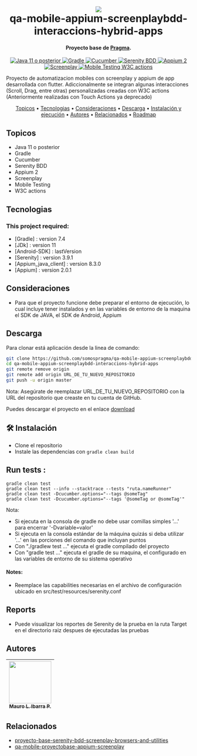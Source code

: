 <h1 align="center">
  <br>
  <a href="http://www.amitmerchant.com/electron-markdownify"><img src="https://f.hubspotusercontent20.net/hubfs/2829524/Copia%20de%20LOGOTIPO_original-2.png"></a>
  <br>
  qa-mobile-appium-screenplaybdd-interaccions-hybrid-apps
  <br>
</h1>

<h4 align="center">Proyecto base de <a href="https://github.com/karatelabs/karate" target="_blank">Pragma</a>.</h4>


<p align="center">
  <a href="https://www.oracle.com/java/technologies/javase-downloads.html">
    <img src="https://img.shields.io/badge/Java-11_or_later-orange.svg" alt="Java 11 o posterior">
  </a>
  <a href="https://gradle.org/">
    <img src="https://img.shields.io/badge/Gradle-Build_Tool-green.svg" alt="Gradle">
  </a>
  <a href="https://cucumber.io/">
    <img src="https://img.shields.io/badge/Cucumber-BDD-green.svg" alt="Cucumber">
  </a>
  <a href="https://serenity-bdd.info/">
    <img src="https://img.shields.io/badge/Serenity-BDD-blueviolet.svg" alt="Serenity BDD">
  </a>
  <a href="https://appium.io/">
    <img src="https://img.shields.io/badge/Appium-EE376D?logo=appium&logoColor=fff&style=flat" alt="Appium 2">
  </a>
  <a href="https://serenity-js.org/handbook/design/screenplay-pattern/">
    <img src="https://img.shields.io/badge/Screenplay-Pattern-yellow.svg" alt="Screenplay">
  </a>
  <a href="https://appium.github.io/appium.io/docs/en/commands/interactions/actions/">
    <img src="https://img.shields.io/badge/Mobile_Testing-W3C_Actions-lightgrey.svg" alt="Mobile Testing W3C actions">
  </a>
</p>

Proyecto de automatizacion mobiles con screenplay y appium de app desarrollada con flutter. Adiccionalmente se integran algunas interacciones (Scroll, Drag, entre otras) personalizadas creadas con W3C actions (Anteriormente realizadas con Touch Actions ya deprecado)

<p align="center">
  <a href="#topicos">Topicos</a> •
  <a href="#tecnologias">Tecnologias</a> •
  <a href="#consideraciones">Consideraciones</a> •
  <a href="#descarga">Descarga</a> •
  <a href="#instalación-y-ejecución">Instalación y ejecución</a> •
  <a href="#autores">Autores</a> •
  <a href="#relacionados">Relacionados</a> •
  <a href="#roadmap">Roadmap</a>
</p>


## Topicos

* Java 11 o posterior
* Gradle
* Cucumber
* Serenity BDD
* Appium 2
* Screenplay
* Mobile Testing
* W3C actions

## Tecnologias
### This project required:
* [Gradle] : version 7.4 
* [JDk] : version 11
* [Android-SDK] : lastVersion
* [Serenity] : version 3.9.1
* [Appium_java_client] : version 8.3.0
* [Appium] : version 2.0.1
  
## Consideraciones
* Para que el proyecto funcione debe preparar el entorno de ejecución, lo cual incluye tener instalados y en las variables de entorno de la maquina el SDK de JAVA, el SDK de Android, Appium

## Descarga
Para clonar está aplicación desde la linea de comando:

```bash
git clone https://github.com/somospragma/qa-mobile-appium-screenplaybdd-interaccions-hybrid-apps.git
cd qa-mobile-appium-screenplaybdd-interaccions-hybrid-apps
git remote remove origin
git remote add origin URL_DE_TU_NUEVO_REPOSITORIO
git push -u origin master
```
Nota: Asegúrate de reemplazar URL_DE_TU_NUEVO_REPOSITORIO con la URL del repositorio que creaste en tu cuenta de GitHub.

Puedes descargar el proyecto en el enlace [download](https://github.com/somospragma/qa-mobile-appium-screenplaybdd-interaccions-hybrid-apps/archive/refs/heads/main.zip)

## 🛠️ Instalación

* Clone el repositorio
* Instale las dependencias con `gradle clean build`


##   Run tests :

```
gradle clean test
gradle clean test --info --stacktrace --tests "ruta.nameRunner" 
gradle clean test -Dcucumber.options="--tags @someTag" 
gradle clean test -Dcucumber.options="--tags '@someTag or @someTag'" 
```

Nota:

*   Si ejecuta en la consola de gradle no debe usar comillas simples '...' para encerrar '-Dvariable=valor'
*   Si ejecuta en la consola estándar de la máquina quizás si deba utilizar '...' en las porciones del comando que incluyan puntos
*   Con "./gradlew test ..." ejecuta el gradle compilado del proyecto
*   Con "gradle test ..." ejecuta el gradle de su maquina, el configurado en las variables de entorno de su sistema operativo



#### Notes:
* Reemplace las capabilities necesarias en el archivo de configuración ubicado en src/test/resources/serenity.conf
  

## Reports
* Puede visualizar los reportes de Serenity de la prueba en la ruta Target en el directorio raiz despues de ejecutadas las pruebas
  
  
## Autores

| [<img src="https://gitlab.com/uploads/-/system/user/avatar/13437423/avatar.png?width=400" width=115><br><sub>Mauro L. Ibarra P.</sub>](https://gitlab.com/mauro.ibarrap) <br/> |
:------------------------------------------------------------------------------------------------------------------------------------------------------------------------------:|


## Relacionados

- [proyecto-base-serenity-bdd-screenplay-browsers-and-utilities](https://github.com/somospragma/qa-web-proyecto-base-serenity-bdd-screenplay-browsers-and-utilities)
- [qa-mobile-proyectobase-appium-screenplay](https://github.com/somospragma/qa-mobile-proyectobase-appium-screenplay)
